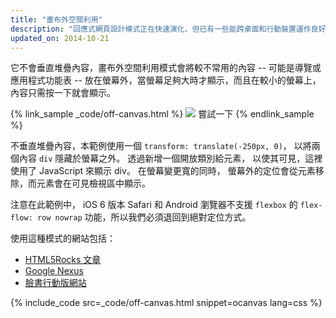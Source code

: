 ```yaml
---
title: "畫布外空間利用"
description: "回應式網頁設計模式正在快速演化，但已有一些能跨桌面和行動裝置運作良好的既定模式"
updated_on: 2014-10-21
---
```


<p class="intro">
  它不會垂直堆疊內容，畫布外空間利用模式會將較不常用的內容 -- 可能是導覽或應用程式功能表 -- 放在螢幕外，當螢幕足夠大時才顯示，而且在較小的螢幕上，內容只需按一下就會顯示。
</p>

{% link_sample _code/off-canvas.html %}
  <img src="imgs/off-canvas.svg">
  嘗試一下
{% endlink_sample %}

不垂直堆疊內容，本範例使用一個 `transform: translate(-250px, 0)`，
以將兩個內容 `div` 隱藏於螢幕之外。  透過新增一個開放類別給元素，
以使其可見，這裡使用了 JavaScript 來顯示 div。  在螢幕變更寬的同時，
螢幕外的定位會從元素移除，而元素會在可見檢視區中顯示。


注意在此範例中，
iOS 6 版本 Safari 和 Android 瀏覽器不支援 `flexbox` 的 `flex-flow: row nowrap` 功能，所以我們必須退回到絕對定位方式。


使用這種模式的網站包括：

 * [HTML5Rocks
 文章](http://www.html5rocks.com/en/tutorials/developertools/async-call-stack/)
 * [Google Nexus](http://www.google.com/nexus/)
 * [臉書行動版網站](https://m.facebook.com/)

{% include_code src=_code/off-canvas.html snippet=ocanvas lang=css %}


